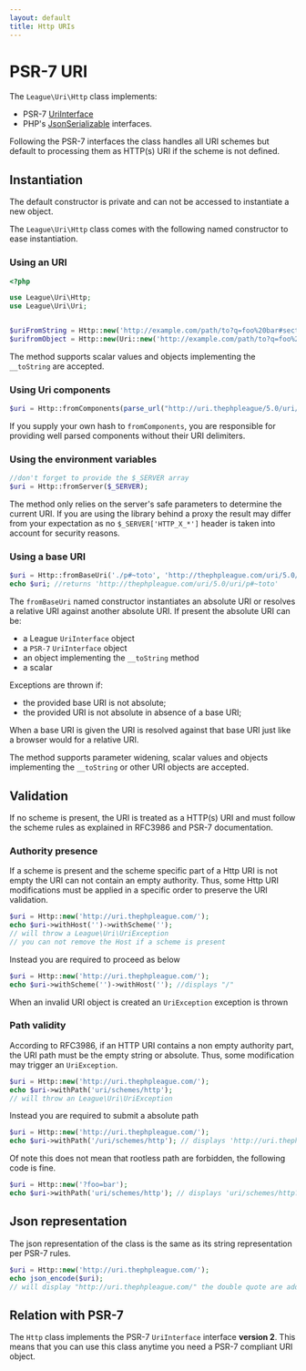 ```yaml
---
layout: default
title: Http URIs
---
```


# PSR-7 URI

The `League\Uri\Http` class implements:

- PSR-7 [UriInterface](https://www.php-fig.org/psr/psr-7/#35-psrhttpmessageuriinterface)
- PHP's [JsonSerializable](https://php.net/jsonserializable) interfaces.

Following the PSR-7 interfaces the class handles all URI schemes but default to processing them as HTTP(s) URI if the scheme is not defined.

## Instantiation

<p class="message-warning">The default constructor is private and can not be accessed to instantiate a new object.</p>

The `League\Uri\Http` class comes with the following named constructor to ease instantiation.

### Using an URI

~~~php
<?php

use League\Uri\Http;
use League\Uri\Uri;


$uriFromString = Http::new('http://example.com/path/to?q=foo%20bar#section-42');
$urifromObject = Http::new(Uri::new('http://example.com/path/to?q=foo%20bar#section-42'));
~~~

<p class="message-info">The method supports scalar values and objects implementing the <code>__toString</code> are accepted.</p>

### Using Uri components

~~~php
$uri = Http::fromComponents(parse_url("http://uri.thephpleague/5.0/uri/api"));
~~~

<p class="message-warning">If you supply your own hash to <code>fromComponents</code>, you are responsible for providing well parsed components without their URI delimiters.</p>

### Using the environment variables

~~~php
//don't forget to provide the $_SERVER array
$uri = Http::fromServer($_SERVER);
~~~

<p class="message-warning">The method only relies on the server's safe parameters to determine the current URI. If you are using the library behind a proxy the result may differ from your expectation as no <code>$_SERVER['HTTP_X_*']</code> header is taken into account for security reasons.</p>

### Using a base URI

~~~php
$uri = Http::fromBaseUri('./p#~toto', 'http://thephpleague.com/uri/5.0/uri/');
echo $uri; //returns 'http://thephpleague.com/uri/5.0/uri/p#~toto'
~~~

The `fromBaseUri` named constructor instantiates an absolute URI or resolves a relative URI against another absolute URI. If present the absolute URI can be:

- a League `UriInterface` object
- a `PSR-7` `UriInterface` object
- an object implementing the `__toString` method
- a scalar

Exceptions are thrown if:

- the provided base URI is not absolute;
- the provided URI is not absolute in absence of a base URI;

When a base URI is given the URI is resolved against that base URI just like a browser would for a relative URI.

<p class="message-info">The method supports parameter widening, scalar values and objects implementing the <code>__toString</code> or other URI objects are accepted.</p>

## Validation

If no scheme is present, the URI is treated as a HTTP(s) URI and must follow the scheme rules as explained in RFC3986 and PSR-7 documentation.

### Authority presence

If a scheme is present and the scheme specific part of a Http URI is not empty the URI can not contain an empty authority. Thus, some Http URI modifications must be applied in a specific order to preserve the URI validation.

~~~php
$uri = Http::new('http://uri.thephpleague.com/');
echo $uri->withHost('')->withScheme('');
// will throw a League\Uri\UriException
// you can not remove the Host if a scheme is present
~~~

Instead you are required to proceed as below

~~~php
$uri = Http::new('http://uri.thephpleague.com/');
echo $uri->withScheme('')->withHost(''); //displays "/"
~~~

<p class="message-notice">When an invalid URI object is created an <code>UriException</code> exception is thrown</p>


### Path validity

According to RFC3986, if an HTTP URI contains a non empty authority part, the URI path must be the empty string or absolute. Thus, some modification may trigger an <code>UriException</code>.

~~~php
$uri = Http::new('http://uri.thephpleague.com/');
echo $uri->withPath('uri/schemes/http');
// will throw an League\Uri\UriException
~~~

Instead you are required to submit a absolute path

~~~php
$uri = Http::new('http://uri.thephpleague.com/');
echo $uri->withPath('/uri/schemes/http'); // displays 'http://uri.thephpleague.com/uri/schemes/http'
~~~

Of note this does not mean that rootless path are forbidden, the following code is fine.

~~~php
$uri = Http::new('?foo=bar');
echo $uri->withPath('uri/schemes/http'); // displays 'uri/schemes/http?foo=bar'
~~~

## Json representation

The json representation of the class is the same as its string representation per PSR-7 rules.

~~~php
$uri = Http::new('http://uri.thephpleague.com/');
echo json_encode($uri);
// will display "http://uri.thephpleague.com/" the double quote are added by the json function
~~~

## Relation with PSR-7

The `Http` class implements the PSR-7 `UriInterface` interface **version 2**. This means that you can use this class anytime you need a PSR-7 compliant URI object.

